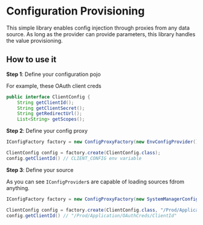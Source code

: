 # Configuration Provisioning

This simple library enables config injection through proxies from any
data source. As long as the provider can provide parameters, this library 
handles the value provisioning. 

## How to use it

__Step 1__: Define your configuration pojo

For example, these OAuth client creds

``` java
public interface ClientConfig {
    String getClientId();
    String getClientSecret();
    String getRedirectUrl();
    List<String> getScopes();
``` 

__Step 2__: Define your config proxy

``` java
IConfigFactory factory = new ConfigProxyFactory(new EnvConfigProvider());

ClientConfig config = factory.create(ClientConfig.class);
config.getClientId() // CLIENT_CONFIG env variable
```

__Step 3__: Define your source

As you can see `IConfigProvider`s are capable of loading sources fdrom anything.

``` java
IConfigFactory factory = new ConfigProxyFactory(new SystemManagerConfigProvider());

ClientConfig config = factory.create(ClientConfig.class, "/Prod/Application/OAuthCreds");
config.getClientId() // "/Prod/Application/OAuthCreds/ClientId"
```
